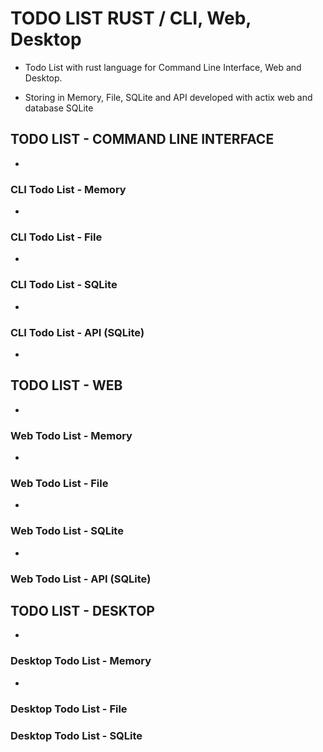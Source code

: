 # TODO LIST RUST / CLI, Web, Desktop

  - Todo List with rust language for Command Line Interface, Web and Desktop.

  - Storing in Memory, File, SQLite and API developed with actix web and database SQLite 


## TODO LIST - COMMAND LINE INTERFACE
  -
### CLI Todo List - Memory
  -
### CLI Todo List - File
  -
### CLI Todo List - SQLite
  -
### CLI Todo List - API (SQLite)
  -


## TODO LIST - WEB
  -
### Web Todo List - Memory
  -
### Web Todo List - File
  -
### Web Todo List - SQLite
  -
### Web Todo List - API (SQLite)


## TODO LIST - DESKTOP
  -
### Desktop Todo List - Memory
  -
### Desktop Todo List - File

### Desktop Todo List - SQLite
  
